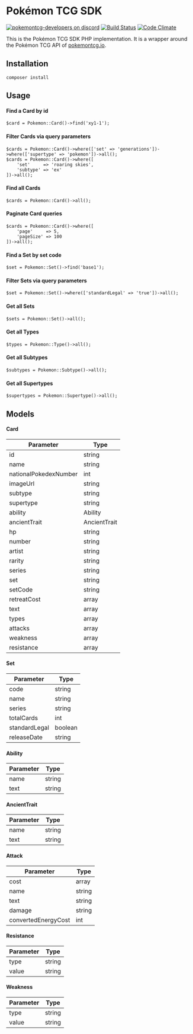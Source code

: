 # Pokémon TCG SDK

[![pokemontcg-developers on discord](https://img.shields.io/badge/discord-pokemontcg--developers-738bd7.svg)](https://discord.gg/dpsTCvg)
[![Build Status](https://travis-ci.org/mmonkey/pokemon-tcg-sdk-php.svg?branch=master)](https://travis-ci.org/mmonkey/pokemon-tcg-sdk-php)
[![Code Climate](https://codeclimate.com/github/mmonkey/pokemon-tcg-sdk-php/badges/gpa.svg)](https://codeclimate.com/github/mmonkey/pokemon-tcg-sdk-php)

This is the Pokémon TCG SDK PHP implementation. It is a wrapper around the Pokémon TCG API of [pokemontcg.io](http://pokemontcg.io/).

## Installation
    
    composer install
    
## Usage

#### Find a Card by id

    $card = Pokemon::Card()->find('xy1-1');
    
#### Filter Cards via query parameters

    $cards = Pokemon::Card()->where(['set' => 'generations'])->where(['supertype' => 'pokemon'])->all();
    $cards = Pokemon::Card()->where([
        'set'     => 'roaring skies',
        'subtype' => 'ex'
    ])->all();
    
#### Find all Cards

    $cards = Pokemon::Card()->all();
    
#### Paginate Card queries

    $cards = Pokemon::Card()->where([
        'page'     => 5,
        'pageSize' => 100
    ])->all();
    
#### Find a Set by set code

    $set = Pokemon::Set()->find('base1');
    
#### Filter Sets via query parameters

    $set = Pokemon::Set()->where(['standardLegal' => 'true'])->all();
    
#### Get all Sets

    $sets = Pokemon::Set()->all();
    
#### Get all Types

    $types = Pokemon::Type()->all();
    
#### Get all Subtypes

    $subtypes = Pokemon::Subtype()->all();
    
#### Get all Supertypes

    $supertypes = Pokemon::Supertype()->all();
    
## Models

#### Card

| Parameter | Type |
| --------- | ---- |
| id | string |
| name | string |
| nationalPokedexNumber | int |
| imageUrl | string |
| subtype | string |
| supertype | string |
| ability | Ability |
| ancientTrait | AncientTrait |
| hp | string |
| number | string |
| artist | string |
| rarity | string |
| series | string |
| set | string |
| setCode | string |
| retreatCost | array |
| text | array |
| types | array |
| attacks | array |
| weakness | array |
| resistance | array |

#### Set

| Parameter | Type |
| --------- | ---- |
| code | string |
| name | string |
| series | string |
| totalCards | int |
| standardLegal | boolean |
| releaseDate | string |

#### Ability

| Parameter | Type |
| --------- | ---- |
| name | string |
| text | string |

#### AncientTrait

| Parameter | Type |
| --------- | ---- |
| name | string |
| text | string |

#### Attack

| Parameter | Type |
| --------- | ---- |
| cost | array |
| name | string |
| text | string |
| damage | string |
| convertedEnergyCost | int |

#### Resistance

| Parameter | Type |
| --------- | ---- |
| type | string |
| value | string |

#### Weakness

| Parameter | Type |
| --------- | ---- |
| type | string |
| value | string |
